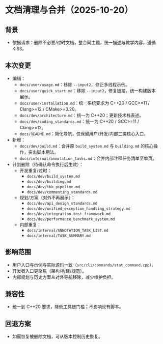 # 文档清理与合并（2025-10-20）

## 背景
- 依据请求：删除不必要/过时文档，整合同主题，统一描述与教学内容，遵循 KISS。

## 本次变更
- 编辑：
  - `docs/user/usage.md`：移除 `--input2`，修正多线程示例。
  - `docs/user/quick_start.md`：移除 `--input2`，修复链接，统一构建版本展示。
  - `docs/user/installation.md`：统一系统要求为 C++20 / GCC>=11 / Clang>=12 / CMake>=3.20。
  - `docs/dev/architecture.md`：统一为 C++20；更新技术栈表述。
  - `docs/dev/coding_standards.md`：统一为 C++20 / GCC>=11 / Clang>=12。
  - `docs/README.md`：简化导航，仅保留用户/开发/内部三类核心入口。
- 新增：
  - `docs/dev/build.md`：合并原 `build_system.md` 与 `building.md` 的核心操作，突出脚本用法。
  - `docs/internal/annotation_tasks.md`：合并内部注释任务清单至单页。
- 计划删除（待确认命令执行后生效）：
  - 开发重复/过时：
    - `docs/dev/build_system.md`
    - `docs/dev/building.md`
    - `docs/dev/tbb_pipeline.md`
    - `docs/dev/commenting_standards.md`
  - 规划/方案（对外不再展示）：
    - `docs/dev/api_design_standards.md`
    - `docs/dev/unified_exception_handling_strategy.md`
    - `docs/dev/integration_test_framework.md`
    - `docs/dev/performance_benchmark_system.md`
  - 内部重复：
    - `docs/internal/ANNOTATION_TASK_LIST.md`
    - `docs/internal/TASK_SUMMARY.md`

## 影响范围
- 用户入口与示例与实际源码一致（`src/cli/commands/stat_command.cpp`）。
- 开发者入口更聚焦（架构/构建/规范）。
- 内部规划与历史方案从对外导航移除，减少维护负担。

## 兼容性
- 统一到 C++20 要求，降低工具链门槛；不影响现有脚本。

## 回退方案
- 如需恢复被删除文档，可从版本控制历史恢复。
